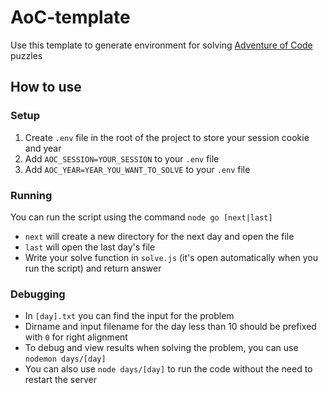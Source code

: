 # AoC-template
Use this template to generate environment for solving [Adventure of Code](https://adventofcode.com/) puzzles

## How to use

### Setup
1. Create `.env` file in the root of the project to store your session cookie and year
2. Add `AOC_SESSION=YOUR_SESSION` to your `.env` file
3. Add `AOC_YEAR=YEAR_YOU_WANT_TO_SOLVE` to your `.env` file

### Running
You can run the script using the command `node go [next|last]`
  - `next` will create a new directory for the next day and open the file
  - `last` will open the last day's file
  - Write your solve function in `solve.js` (it's open automatically when you run the script) and return answer

### Debugging
- In `[day].txt` you can find the input for the problem
- Dirname and input filename for the day less than 10 should be prefixed with `0` for right alignment
- To debug and view results when solving the problem, you can use `nodemon days/[day]`
- You can also use `node days/[day]` to run the code without the need to restart the server
